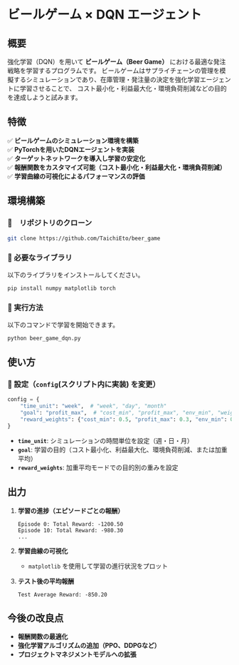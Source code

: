 # ビールゲーム × DQN エージェント

## 概要
強化学習（DQN）を用いて **ビールゲーム（Beer Game）** における最適な発注戦略を学習するプログラムです。
ビールゲームはサプライチェーンの管理を模擬するシミュレーションであり、在庫管理・発注量の決定を強化学習エージェントに学習させることで、
コスト最小化・利益最大化・環境負荷削減などの目的を達成しようと試みます。

## 特徴
✅ **ビールゲームのシミュレーション環境を構築**  
✅ **PyTorchを用いたDQNエージェントを実装**  
✅ **ターゲットネットワークを導入し学習の安定化**  
✅ **報酬関数をカスタマイズ可能（コスト最小化・利益最大化・環境負荷削減）**  
✅ **学習曲線の可視化によるパフォーマンスの評価**  

## 環境構築
### 🔹　リポジトリのクローン
```bash
git clone https://github.com/TaichiEto/beer_game
```
### 🔹 必要なライブラリ
以下のライブラリをインストールしてください。
```bash
pip install numpy matplotlib torch
```

### 🔹 実行方法
以下のコマンドで学習を開始できます。
```bash
python beer_game_dqn.py
```

## 使い方
### 🔹 設定（`config`(スクリプト内に実装) を変更）
```python
config = {
    "time_unit": "week",  # "week", "day", "month"
    "goal": "profit_max",  # "cost_min", "profit_max", "env_min", "weighted"
    "reward_weights": {"cost_min": 0.5, "profit_max": 0.3, "env_min": 0.2},
}
```

- **`time_unit`**: シミュレーションの時間単位を設定（週・日・月）
- **`goal`**: 学習の目的（コスト最小化、利益最大化、環境負荷削減、または加重平均）
- **`reward_weights`**: 加重平均モードでの目的別の重みを設定

## 出力
1. **学習の進捗（エピソードごとの報酬）**
   ```
   Episode 0: Total Reward: -1200.50
   Episode 10: Total Reward: -980.30
   ...
   ```
2. **学習曲線の可視化**
   - `matplotlib` を使用して学習の進行状況をプロット

3. **テスト後の平均報酬**
   ```
   Test Average Reward: -850.20
   ```

## 今後の改良点
- **報酬関数の最適化**
- **強化学習アルゴリズムの追加（PPO、DDPGなど）**
- **プロジェクトマネジメントモデルへの拡張**

